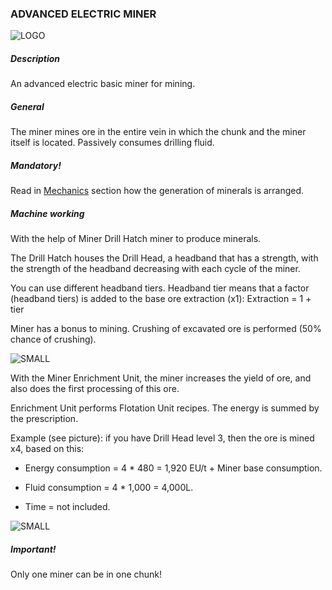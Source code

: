 ### ADVANCED ELECTRIC MINER

![LOGO](https://media.discordapp.net/attachments/916393114166525974/927967084997144616/ADV_MINER.png)

##### Description

An advanced electric basic miner for mining.

##### General

The miner mines ore in the entire vein in which the chunk and the miner itself is located. Passively consumes drilling fluid.

##### Mandatory!

Read in [Mechanics](/wiki/mechanics#oregeneration) section how the generation of minerals is arranged.

##### Machine working

With the help of Miner Drill Hatch miner to produce minerals.

The Drill Hatch houses the Drill Head, a headband that has a strength, with the strength of the headband decreasing with each cycle of the miner.

You can use different headband tiers. Headband tier means that a factor (headband tiers) is added to the base ore extraction (x1): Extraction = 1 + tier

Miner has a bonus to mining. Crushing of excavated ore is performed (50% chance of crushing).

![SMALL](https://cdn.discordapp.com/attachments/916393114166525974/927973613922037770/unknown.png)

With the Miner Enrichment Unit, the miner increases the yield of ore, and also does the first processing of this ore.

Enrichment Unit performs Flotation Unit recipes. The energy is summed by the prescription.

Example (see picture): if you have Drill Head level 3, then the ore is mined x4, based on this:

- Energy consumption = 4 * 480 = 1,920 EU/t + Miner base consumption.

- Fluid consumption = 4 * 1,000 = 4,000L.

- Time = not included.

![SMALL](https://cdn.discordapp.com/attachments/916393114166525974/927979571993776218/unknown.png)

##### Important!

Only one miner can be in one chunk!
